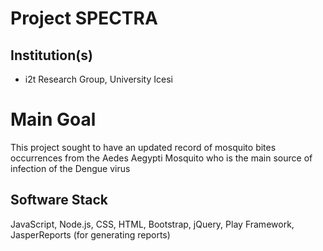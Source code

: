 # Project SPECTRA
## Institution(s)
* i2t Research Group, University Icesi
# Main Goal
This project sought to have an updated record of mosquito bites occurrences from the Aedes Aegypti Mosquito who is the main source of infection of the Dengue virus
## Software Stack
JavaScript, Node.js, CSS, HTML, Bootstrap, jQuery, Play Framework, JasperReports (for generating reports)
